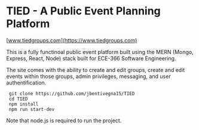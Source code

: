 # TIED - A Public Event Planning Platform

[www.tiedgroups.com](https://www.tiedgroups.com)

This is a fully functinoal public event platform built using the MERN (Mongo, Express, React, Node) stack built for ECE-366 Software Engineering.

The site comes with the ability to create and edit groups, create and edit events within those groups, admin privileges, messaging, and user authentification.  

```
 git clone https://github.com/jbentivegna15/TIED
 cd TIED
 npm install
 npm run start-dev
```

Note that node.js is required to run the project.

